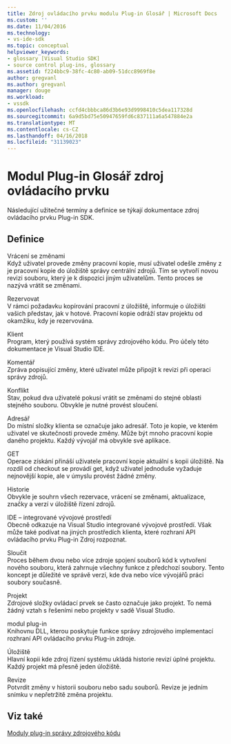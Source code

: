 ```yaml
---
title: Zdroj ovládacího prvku modulu Plug-in Glosář | Microsoft Docs
ms.custom: ''
ms.date: 11/04/2016
ms.technology:
- vs-ide-sdk
ms.topic: conceptual
helpviewer_keywords:
- glossary [Visual Studio SDK]
- source control plug-ins, glossary
ms.assetid: f224bbc9-38fc-4c80-ab09-51dcc8969f8e
author: gregvanl
ms.author: gregvanl
manager: douge
ms.workload:
- vssdk
ms.openlocfilehash: ccfd4cbbbca86d3b6e93d9998410c5dea117328d
ms.sourcegitcommit: 6a9d5bd75e50947659fd6c837111a6a547884e2a
ms.translationtype: MT
ms.contentlocale: cs-CZ
ms.lasthandoff: 04/16/2018
ms.locfileid: "31139023"
---
```

# <a name="source-control-plug-in-glossary"></a>Modul Plug-in Glosář zdroj ovládacího prvku
Následující užitečné termíny a definice se týkají dokumentace zdroj ovládacího prvku Plug-in SDK.  
  
## <a name="definitions"></a>Definice  
 Vrácení se změnami  
 Když uživatel provede změny pracovní kopie, musí uživatel odešle změny z je pracovní kopie do úložiště správy centrální zdrojů. Tím se vytvoří novou revizi souboru, který je k dispozici jiným uživatelům. Tento proces se nazývá vrátit se změnami.  
  
 Rezervovat  
 V rámci požadavku kopírování pracovní z úložiště, informuje o úložišti vašich představ, jak v hotové. Pracovní kopie odráží stav projektu od okamžiku, kdy je rezervována.  
  
 Klient  
 Program, který používá systém správy zdrojového kódu. Pro účely této dokumentace je Visual Studio IDE.  
  
 Komentář  
 Zpráva popisující změny, které uživatel může připojit k revizi při operaci správy zdrojů.  
  
 Konflikt  
 Stav, pokud dva uživatelé pokusí vrátit se změnami do stejné oblasti stejného souboru. Obvykle je nutné provést sloučení.  
  
 Adresář  
 Do místní složky klienta se označuje jako adresář. Toto je kopie, ve kterém uživatel ve skutečnosti provede změny. Může být mnoho pracovní kopie daného projektu. Každý vývojář má obvykle své aplikace.  
  
 GET  
 Operace získání přináší uživatele pracovní kopie aktuální s kopii úložiště. Na rozdíl od checkout se provádí get, když uživatel jednoduše vyžaduje nejnovější kopie, ale v úmyslu provést žádné změny.  
  
 Historie  
 Obvykle je souhrn všech rezervace, vrácení se změnami, aktualizace, značky a verzí v úložiště řízení zdrojů.  
  
 IDE – integrované vývojové prostředí  
 Obecně odkazuje na Visual Studio integrované vývojové prostředí. Však může také podívat na jiných prostředích klienta, které rozhraní API ovládacího prvku Plug-in Zdroj rozpoznat.  
  
 Sloučit  
 Proces během dvou nebo více zdroje spojení souborů kód k vytvoření nového souboru, která zahrnuje všechny funkce z předchozí soubory. Tento koncept je důležité ve správě verzí, kde dva nebo více vývojářů práci soubory současně.  
  
 Projekt  
 Zdrojové složky ovládací prvek se často označuje jako projekt. To nemá žádný vztah s řešeními nebo projekty v sadě Visual Studio.  
  
 modul plug-in  
 Knihovnu DLL, kterou poskytuje funkce správy zdrojového implementací rozhraní API ovládacího prvku Plug-in zdroje.  
  
 Úložiště  
 Hlavní kopii kde zdroj řízení systému ukládá historie revizí úplné projektu. Každý projekt má přesně jeden úložiště.  
  
 Revize  
 Potvrdit změny v historii souboru nebo sadu souborů. Revize je jedním snímku v nepřetržitě změna projektu.  
  
## <a name="see-also"></a>Viz také  
 [Moduly plug-in správy zdrojového kódu](../extensibility/source-control-plug-ins.md)